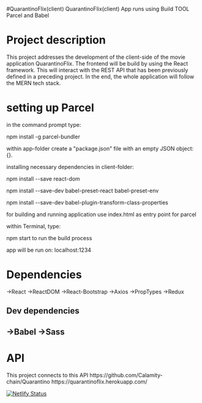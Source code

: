 #QuarantinoFlix(client)
QuarantinoFlix(client) App runs using Build TOOL Parcel and Babel

<h1> Project description </h1>
This project addresses the development of the client-side of the movie application QuarantinoFlix. The frontend will be build by using the React framework. This will interact with the REST API that has been previously defined in a preceding project. In the end, the whole application will follow the MERN tech stack.

<h1> setting up Parcel </h1>
in the command prompt type:

npm install -g parcel-bundler

within app-folder create a "package.json" file with an empty JSON object: {}.

installing necessary dependencies in client-folder:

npm install --save react-dom

npm install --save-dev babel-preset-react babel-preset-env

npm install --save-dev babel-plugin-transform-class-properties

for building and running application use index.html as entry point for parcel

within Terminal, type:

npm start to run the build process

app will be run on: localhost:1234 


<h1> Dependencies </h1>
->React
->ReactDOM
->React-Bootstrap
->Axios
->PropTypes
->Redux

<h2>Dev dependencies<h2>
->Babel
->Sass

<h1> API </h1>
This project connects to this API 
https://github.com/Calamity-chain/Quarantino
https://quarantinoflix.herokuapp.com/

[![Netlify Status](https://api.netlify.com/api/v1/badges/d970e449-da3e-4f43-b5e2-19ab9b9d34fd/deploy-status)](https://app.netlify.com/sites/quarantinoflix/deploys)
